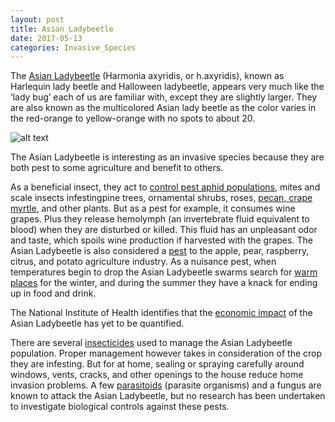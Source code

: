 ```yaml
---
layout: post
title: Asian Ladybeetle
date: 2017-05-13
categories: Invasive_Species
---
```


The [Asian Ladybeetle](http://issg.org/database/species/ecology.asp?si=668) 
(Harmonia axyridis, or h.axyridis), known as Harlequin lady beetle and 
Halloween ladybeetle, appears very much like the ‘lady bug’ 
each of us are familiar with, except they are slightly larger. They are 
also known as the multicolored Asian lady beetle as the color varies in 
the red-orange to yellow-orange with no spots to about 20. 

![alt text][LBEETLE_PIC]

The Asian Ladybeetle is interesting as an invasive species because they are 
both pest to some agriculture and benefit to others. 

As a beneficial insect, they act to [control pest aphid populations](http://dnr.wi.gov/topic/foresthealth/ladybeetle.html), mites 
and scale insects infestingpine trees, ornamental shrubs, roses, [pecan, 
crape myrtle](http://journals.fcla.edu/flaent/article/view/75692/73350), 
and other plants. But as a pest for example, it consumes wine grapes. 
Plus they release hemolymph (an invertebrate fluid equivalent to blood) 
when they are disturbed or killed. This fluid has an unpleasant odor and 
taste, which spoils wine production if harvested with the grapes. The 
Asian Ladybeetle is also considered a [pest](http://issg.org/database/species/ecology.asp?si=668) to the apple, pear, raspberry, 
citrus, and potato agriculture industry. As a nuisance pest, when temperatures 
begin to drop the Asian Ladybeetle swarms search for [warm places](http://www.nytimes.com/2005/11/15/us/asian-cousin-of-ladybug-is-a-most-unwelcome-guest.html?_r=0) 
for the winter, and during the summer they have a knack for ending up in food and drink.

The National Institute of Health identifies that the [economic impact](https://www.ncbi.nlm.nih.gov/pmc/articles/PMC524671/) 
of the Asian Ladybeetle has yet to be quantified.

There are several [insecticides](https://www.ncbi.nlm.nih.gov/pmc/articles/PMC524671/table/i1536-2442-003-32-0001-t01/) 
used to manage the Asian Ladybeetle population. Proper management however takes in consideration of the crop they are 
infesting. But for at home, sealing or spraying carefully around windows, vents, cracks, and other openings to the 
house reduce home invasion problems. A few [parasitoids](https://www.ncbi.nlm.nih.gov/pmc/articles/PMC524671/) 
(parasite organisms) and a fungus are known to attack the Asian Ladybeetle, but no research has been undertaken 
to investigate biological controls against these pests.

[LBEETLE_PIC]: https://pestid.msu.edu/wp-content/uploads/2014/12/MulticoloredAsianLadyBeetlesOnAPenny.jpg